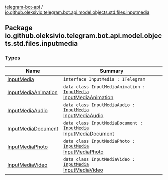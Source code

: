 [telegram-bot-api](../index.md) / [io.github.oleksivio.telegram.bot.api.model.objects.std.files.inputmedia](./index.md)

## Package io.github.oleksivio.telegram.bot.api.model.objects.std.files.inputmedia

### Types

| Name | Summary |
|---|---|
| [InputMedia](-input-media/index.md) | `interface InputMedia : ITelegram` |
| [InputMediaAnimation](-input-media-animation/index.md) | `data class InputMediaAnimation : `[`InputMedia`](-input-media/index.md)<br>[InputMediaAnimation](https://core.telegram.org/bots/api/#inputmediaanimation) |
| [InputMediaAudio](-input-media-audio/index.md) | `data class InputMediaAudio : `[`InputMedia`](-input-media/index.md)<br>[InputMediaAudio](https://core.telegram.org/bots/api/#inputmediaaudio) |
| [InputMediaDocument](-input-media-document/index.md) | `data class InputMediaDocument : `[`InputMedia`](-input-media/index.md)<br>[InputMediaDocument](https://core.telegram.org/bots/api/#inputmediadocument) |
| [InputMediaPhoto](-input-media-photo/index.md) | `data class InputMediaPhoto : `[`InputMedia`](-input-media/index.md)<br>[InputMediaPhoto](https://core.telegram.org/bots/api/#inputmediaphoto) |
| [InputMediaVideo](-input-media-video/index.md) | `data class InputMediaVideo : `[`InputMedia`](-input-media/index.md)<br>[InputMediaVideo](https://core.telegram.org/bots/api/#inputmediavideo) |
